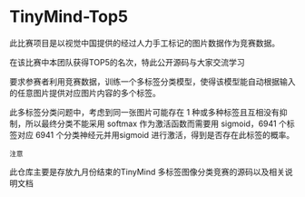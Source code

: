 # TinyMind-Top5
此比赛项目是以视觉中国提供的经过人力手工标记的图片数据作为竞赛数据。

在该比赛中本团队获得TOP5的名次，特此公开源码与大家交流学习

要求参赛者利用竞赛数据，训练一个多标签分类模型，使得该模型能自动根据输入的任意图片提供对应图片内容的多个标签。

此多标签分类问题中，考虑到同一张图片可能存在 1 种或多种标签且互相没有抑制，所以最终分类不能采用 softmax 作为激活函数而需要用 sigmoid，6941 个标签对应 6941 个分类神经元并用sigmoid 进行激活，得到是否存在此标签的概率。

`注意`

此仓库主要是存放九月份结束的TinyMind 多标签图像分类竞赛的源码以及相关说明文档

